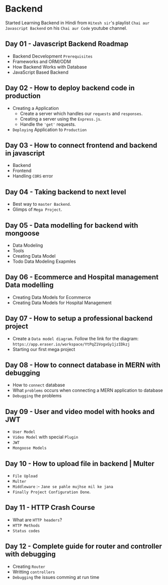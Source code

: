 # Backend

Started Learning Backend in Hindi from `Hitesh sir`'s playlist `Chai aur Javascript Backend` on his `Chai aur Code` youtube channel.

## Day 01 - Javascript Backend Roadmap

* Backend Decvelopment `Prerequisites`
* Frameworks and ORM/ODM
* How Backend Works with Database
* JavaScript Based Backend

## Day 02 - How to deploy backend code in production

* Creating a Application
    - Create a server which handles our `requests` and `responses`.
    - Creating a server using the `Express.js`.
    - Handle the `'get'` requests.
* `Deploying` Application to `Production`

## Day 03 - How to connect frontend and backend in javascript

* Backend
* Frontend
* Handling `CORS` error

## Day 04 - Taking backend to next level

* Best way to `master Backend`.
* Glimps of `Mega Project`.

## Day 05 - Data modelling for backend with mongoose

* Data Modeling
* Tools
* Creating Data Model
* Todo Data Modeling Exapmles

## Day 06 - Ecommerce and Hospital management Data modelling

* Creating Data Models for Ecommerce 
* Creating Data Models for Hospital Management

## Day 07 - How to setup a professional backend project

- Create a `Data model diagram`. Follow the link for the diagram: `https://app.eraser.io/workspace/YtPqZ1VogxGy1jzIDkzj`
- Starting our first mega project

## Day 08 - How to connect database in MERN with debugging

- How to `connect` database
- What `problems` occurs when connecting a MERN application to database
- `Debugging` the problems

## Day 09 - User and video model with hooks and JWT

- `User Model`
- `Video Model` with special `Plugin`
- `JWT`
- `Mongoose Models`

## Day 10 - How to upload file in backend | Multer

- `File Upload`
- `Multer`
- `Middleware` :- `Jane se pahle mujhse mil ke jana`
- `Finally Project Configuration Done`.

## Day 11 - HTTP Crash Course

- What are `HTTP headers`?
- `HTTP Methods`
- `Status codes`

## Day 12 - Complete guide for router and controller with debugging

- Creating `Router`
- Writting `controllers`
- `Debugging` the issues comming at run time